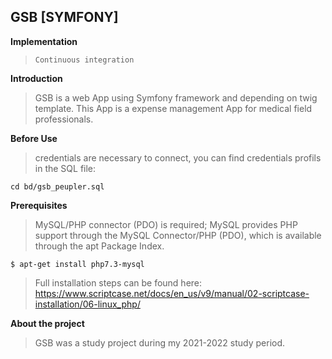 ## GSB [SYMFONY]


**Implementation**

> `Continuous integration`

**Introduction**

>GSB is a web App using Symfony framework and depending on twig template. This App is a expense management App for medical field professionals.

**Before Use**

>credentials are necessary to connect, you can find credentials profils in the SQL file:
```Shell
cd bd/gsb_peupler.sql
```

**Prerequisites**

>MySQL/PHP connector (PDO) is required; MySQL provides PHP support through the MySQL Connector/PHP (PDO), which is available through the apt Package Index.
```Shell
$ apt-get install php7.3-mysql
```

>Full installation steps can be found here: https://www.scriptcase.net/docs/en_us/v9/manual/02-scriptcase-installation/06-linux_php/

**About the project**

>GSB was a study project during my 2021-2022 study period.
